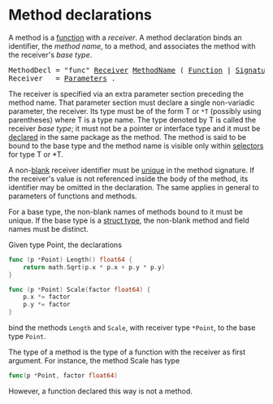 # Method declarations

A method is a [function](/Declarations%20and%20scope/function_declarations.html) with a *receiver*. A method declaration binds an identifier, the *method name*, to a method, and associates the method with the receiver's *base type*.

<pre>
<a id="MethodDecl">MethodDecl</a> = "func" <a href="#Receiver">Receiver</a> <a href="/Types/interface_types.html#MethodName">MethodName</a> ( <a href="/Declarations%20and%20scope/function_declarations.html#Function">Function</a> | <a href="/Types/function_types.html#Signature">Signature</a> ) .
<a id="Receiver">Receiver</a>   = <a href="/Types/function_types.html#Parameters">Parameters</a> .
</pre>

The receiver is specified via an extra parameter section preceding the method name. That parameter section must declare a single non-variadic parameter, the receiver. Its type must be of the form T or `*T` (possibly using parentheses) where T is a type name. The type denoted by T is called the receiver *base type*; it must not be a pointer or interface type and it must be [declared](/Declarations%20and%20scope/type_declarations.html) in the same package as the method. The method is said to be bound to the base type and the method name is visible only within [selectors](/Expressions/selectors.html) for type T or *T.

A non-[blank](/Declarations%20and%20scope/blank_identifier.html) receiver identifier must be [unique](/Declarations%20and%20scope/uniqueness_of_identifiers.html) in the method signature. If the receiver's value is not referenced inside the body of the method, its identifier may be omitted in the declaration. The same applies in general to parameters of functions and methods.

For a base type, the non-blank names of methods bound to it must be unique. If the base type is a [struct type](/Types/struct_types.html), the non-blank method and field names must be distinct.

Given type Point, the declarations

```go
func (p *Point) Length() float64 {
	return math.Sqrt(p.x * p.x + p.y * p.y)
}

func (p *Point) Scale(factor float64) {
	p.x *= factor
	p.y *= factor
}
```

bind the methods `Length` and `Scale`, with receiver type `*Point`, to the base type `Point`.

The type of a method is the type of a function with the receiver as first argument. For instance, the method Scale has type

```go
func(p *Point, factor float64)
```

However, a function declared this way is not a method.